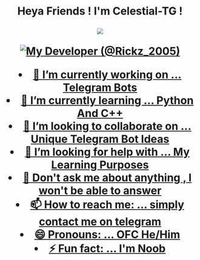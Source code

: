 
<h1 align="center">Heya Friends !  I'm Celestial-TG !  
</p>
<p align="center">
<img src="https://readme-typing-svg.herokuapp.com?color=1C71FA&width=420&lines=Nice+To+Meet+You%E2%9C%8C%EF%B8%8F;Hope+We+Be+Friends%E9%8D%A6%EF%B8%8E">
</p>
<p align="center">
  <a href="https://t.me/Messi_Probot"><img src="[My Telegram](https://graph.org//file/eb41085d7a0c564462dc1.jpg)" alt="My Developer (@Rickz_2005)"
  
- 🔭 I’m currently working on ... Telegram Bots
- 🌱 I’m currently learning ... Python And C++
- 👯 I’m looking to collaborate on ... Unique Telegram Bot Ideas
- 🤔 I’m looking for help with ... My Learning Purposes
- 💬 Don't ask me about anything , I won't be able to answer
- 📫 How to reach me: ... simply contact me on telegram
- 😄 Pronouns: ... OFC He/Him
- ⚡ Fun fact: ... I'm Noob

